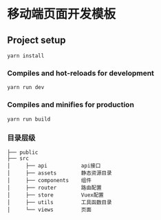 # 移动端页面开发模板

## Project setup
```
yarn install
```

### Compiles and hot-reloads for development
```
yarn run dev
```

### Compiles and minifies for production
```
yarn run build
```

### 目录层级
```text
├── public
├── src
│     ├── api           api接口
│     ├── assets        静态资源目录
│     ├── components    组件
│     ├── router        路由配置
│     ├── store         Vuex配置
│     ├── utils         工具函数目录
│     └── views         页面
```